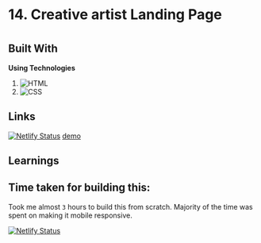 <div id="top"></div>

<h1 align="left">14. Creative artist Landing Page
</h1>


</div>

#
## Built With

**Using Technologies**

1. ![HTML][html-shield]
2. ![CSS][css-shield]




## Links
[![Netlify Status](https://api.netlify.com/api/v1/badges/246d6c9c-76e5-4e91-ac46-50611212efc7/deploy-status)](https://app.netlify.com/sites/dance-landingpage/deploys)
[demo](https://dance-landingpage.netlify.app/)




<!-- LEARNT -->

## Learnings

<!-- NOTE -->

## Time taken for building this:

Took me almost `3` hours to build this from scratch. Majority of the time was spent on making it mobile responsive.


[![Netlify Status](https://api.netlify.com/api/v1/badges/246d6c9c-76e5-4e91-ac46-50611212efc7/deploy-status)](https://app.netlify.com/sites/dance-landingpage/deploys)


<!-- Tools and Technologies -->

[html-shield]: https://img.shields.io/badge/html5-%23E34F26.svg?style=for-the-badge&logo=html5&logoColor=white
[css-shield]: https://img.shields.io/badge/css3-%231572B6.svg?style=for-the-badge&logo=css3&logoColor=white

[netlify-shield]: https://img.shields.io/badge/netlify-%23000000.svg?style=for-the-badge&logo=netlify&logoColor=#00C7B7
